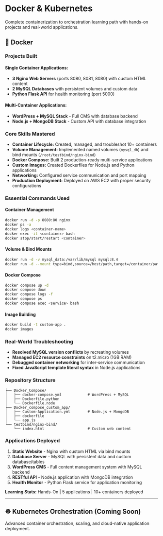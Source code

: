 # Docker & Kubernetes

Complete containerization to orchestration learning path with hands-on projects and real-world applications.

## 🐳 Docker

### Projects Built

#### Single Container Applications:
- **3 Nginx Web Servers** (ports 8080, 8081, 8080) with custom HTML content
- **2 MySQL Databases** with persistent volumes and custom data
- **Python Flask API** for health monitoring (port 5000)

#### Multi-Container Applications:
- **WordPress + MySQL Stack** - Full CMS with database backend
- **Node.js + MongoDB Stack** - Custom API with database integration

### Core Skills Mastered

- **Container Lifecycle:** Created, managed, and troubleshot 10+ containers
- **Volume Management:** Implemented named volumes (`mysql_db`) and bind mounts (`/root/testbind/nginx-bind`)
- **Docker Compose:** Built 2 production-ready multi-service applications
- **Custom Images:** Created Dockerfiles for Node.js and Python applications
- **Networking:** Configured service communication and port mapping
- **Production Deployment:** Deployed on AWS EC2 with proper security configurations

### Essential Commands Used

#### Container Management
```bash
docker run -d -p 8080:80 nginx
docker ps -a
docker logs <container-name>
docker exec -it <container> bash
docker stop/start/restart <container>
```
#### Volume & Bind Mounts
```bash
docker run -d -v mysql_data:/var/lib/mysql mysql:8.4
docker run -d --mount type=bind,source=/host/path,target=/container/path nginx
```
#### Docker Compose
```bash
docker compose up -d
docker compose down
docker compose logs -f
docker compose ps
docker compose exec <service> bash
```
#### Image Building
```bash
docker build -t custom-app .
docker images
```

### Real-World Troubleshooting

- **Resolved MySQL version conflicts** by recreating volumes
- **Managed EC2 resource constraints** on t2.micro (1GB RAM)
- **Debugged container networking** for inter-service communication
- **Fixed JavaScript template literal syntax** in Node.js applications

### Repository Structure

```
├── Docker_Compose/
│   ├── docker-compose.yml            # WordPress + MySQL
│   ├── Dockerfile.python
│   └── Dockerfile.node
├── Docker_compose_custom_app/
│   ├── Custom-Application.yml        # Node.js + MongoDB
│   ├── dockerfile
│   └── app.js
└── testbind/nginx-bind/
    └── index.html                    # Custom web content
```

### Applications Deployed

1. **Static Website** - Nginx with custom HTML via bind mounts
2. **Database Server** - MySQL with persistent data and custom database/tables
3. **WordPress CMS** - Full content management system with MySQL backend
4. **RESTful API** - Node.js application with MongoDB integration
5. **Health Monitor** - Python Flask service for application monitoring

**Learning Stats:** Hands-On | 5 applications | 10+ containers deployed 

---

## ☸️ Kubernetes Orchestration (Coming Soon)

Advanced container orchestration, scaling, and cloud-native application deployment.

<!-- ### Planned Projects:
- **Microservices deployment** on Kubernetes clusters
- **Auto-scaling and load balancing** implementation
- **CI/CD pipeline integration**
- **Production monitoring and logging**
- **Service mesh and advanced networking**

---

**Current Phase:** Docker Mastery Complete ✅  
**Next Phase:** Kubernetes Learning 🚀

``` -->

